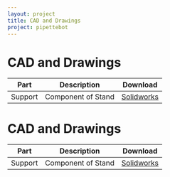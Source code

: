 ```yaml
---
layout: project
title: CAD and Drawings
project: pipettebot
---
```


CAD and Drawings
==========

<table class="table table-striped table-bordered">
	<thead>
		<tr>
			<th>Part</th>
			<th>Description</th>
			<th>Download</th>	
		</tr>
	</thead>
	<tbody>
		<tr>
			<td>Support</td>
			<td>Component of Stand</td>
			<td>
				<a target="_blank" href="/downloads/pipettebot/support.SLDPRT">Solidworks</a>
			</td>
		</tr>
	</tbody>
</table>

CAD and Drawings
==========

<table class="table table-striped table-bordered">
	<thead>
		<tr>
			<th>Part</th>
			<th>Description</th>
			<th>Download</th>	
		</tr>
	</thead>
	<tbody>
		<tr>
			<td>Support</td>
			<td>Component of Stand</td>
			<td>
				<a target="_blank" href="/downloads/pipettebot/support.SLDPRT">Solidworks</a>
			</td>
		</tr>
	</tbody>
</table>